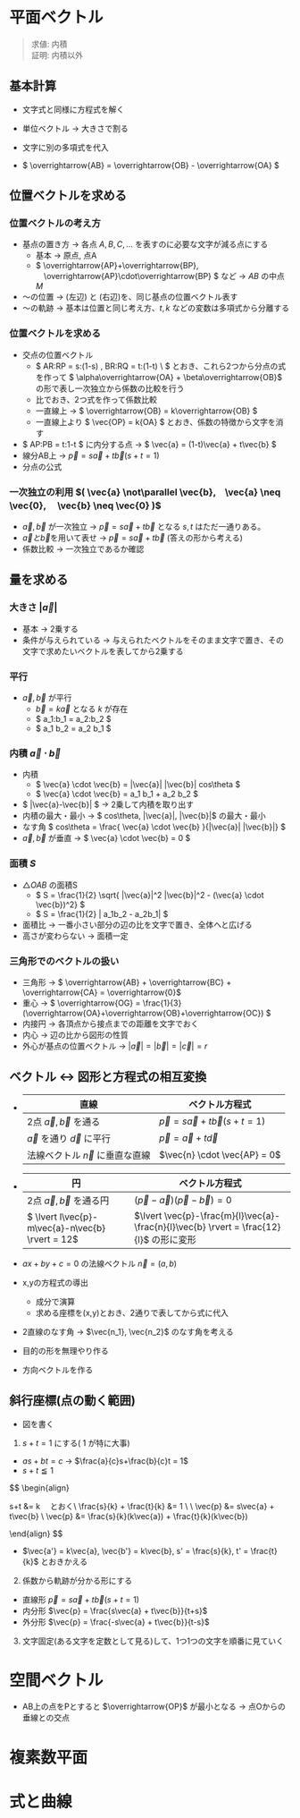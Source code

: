 # 平面ベクトル
> 求値: 内積 \
> 証明: 内積以外

## 基本計算
- 文字式と同様に方程式を解く

- 単位ベクトル → 大きさで割る
- 文字に別の多項式を代入
- $ \overrightarrow{AB} = \overrightarrow{OB} - \overrightarrow{OA} $

## 位置ベクトルを求める
### 位置ベクトルの考え方
- 基点の置き方 → 各点 $A, B, C, ...$ を表すのに必要な文字が減る点にする
  - 基本 → 原点, 点A
  - $ \overrightarrow{AP}+\overrightarrow{BP}, 　\overrightarrow{AP}\cdot\overrightarrow{BP} $ など → $AB$ の中点 $M$
- ～の位置 → (左辺) と (右辺)を、同じ基点の位置ベクトル表す
- ～の軌跡 → 基本は位置と同じ考え方、$t, k$ などの変数は多項式から分離する

### 位置ベクトルを求める
- 交点の位置ベクトル
  - $ AR:RP = s:(1-s) , BR:RQ = t:(1-t) \\ $ とおき、これら2つから分点の式を作って $ \alpha\overrightarrow{OA} + \beta\overrightarrow{OB}$ の形で表し一次独立から係数の比較を行う
  - 比でおき、2つ式を作って係数比較
  - 一直線上 → $ \overrightarrow{OB} = k\overrightarrow{OB} $
  - 一直線上より $ \vec{OP} = k{OA} $ とおき、係数の特徴から文字を消す
- $ AP:PB = t:1-t $ に内分する点 → $ \vec{a} = (1-t)\vec{a} + t\vec{b} $
- 線分AB上 → $\vec{p} = s\vec{a}+t\vec{b}　(s+t=1)$
- 分点の公式

### 一次独立の利用 $( \vec{a} \not\parallel \vec{b},　\vec{a} \neq \vec{0},　 \vec{b} \neq \vec{0} )$
- $\vec{a}, \vec{b}$ が一次独立 → $\vec{p} = s\vec{a} + t\vec{b}$ となる $s,t$ はただ一通りある。
- $\vec{a}と\vec{b}$を用いて表せ → $\vec{p} = s\vec{a} + t\vec{b}$ (答えの形から考える)
- 係数比較 → 一次独立であるか確認

## 量を求める
### 大きさ $|\vec{a}|$
- 基本 → 2乗する
- 条件が与えられている → 与えられたベクトルをそのまま文字で置き、その文字で求めたいベクトルを表してから2乗する

### 平行
- $\vec{a}, \vec{b}$ が平行
  - $\vec{b} = k\vec{a}$ となる $k$ が存在
  - $ a_1:b_1 = a_2:b_2 $
  - $ a_1 b_2 = a_2 b_1 $

### 内積 $\vec{a} \cdot \vec{b}$
- 内積
  - $ \vec{a} \cdot \vec{b} = |\vec{a}| |\vec{b}| cos\theta $
  - $ \vec{a} \cdot \vec{b} = a_1 b_1 + a_2 b_2 $
- $ |\vec{a}-\vec{b}| $ → 2乗して内積を取り出す
- 内積の最大・最小 → $ cos\theta, |\vec{a}|, |\vec{b}|$ の最大・最小
- なす角 $ cos\theta = \frac{ \vec{a} \cdot \vec{b} }{|\vec{a}| |\vec{b}|} $
- $\vec{a}, \vec{b}$ が垂直 → $ \vec{a} \cdot \vec{b} = 0 $

### 面積 $S$
- $\triangle{OAB}$ の面積S
  - $ S = \frac{1}{2} \sqrt{ |\vec{a}|^2 |\vec{b}|^2 - (\vec{a} \cdot \vec{b})^2} $
  - $ S = \frac{1}{2} | a_1b_2 - a_2b_1| $
- 面積比 → 一番小さい部分の辺の比を文字で置き、全体へと広げる
- 高さが変わらない → 面積一定

### 三角形でのベクトルの扱い
- 三角形 → $ \overrightarrow{AB} + \overrightarrow{BC} + \overrightarrow{CA} = \overrightarrow{0}$
- 重心 → $ \overrightarrow{OG} = \frac{1}{3}(\overrightarrow{OA}+\overrightarrow{OB}+\overrightarrow{OC}) $
- 内接円 → 各頂点から接点までの距離を文字でおく 
- 内心 → 辺の比から図形の性質
- 外心が基点の位置ベクトル → $|\vec{a}| = |\vec{b}| = |\vec{c}| = r$

## ベクトル ↔ 図形と方程式の相互変換
- 
  直線 | ベクトル方程式
  -|-
  2点 $\vec{a}, \vec{b}$ を通る | $\vec{p}=s\vec{a}+t\vec{b}　(s+t=1)$
  $\vec{a}$ を通り $\vec{d}$ に平行 | $\vec{p} = \vec{a} + t\vec{d}$
  法線ベクトル $\vec{n}$ に垂直な直線 | $\vec{n} \cdot \vec{AP} = 0$
-
  円 | ベクトル方程式
  -|-
  2点 $\vec{a}, \vec{b}$ を通る円 | $(\vec{p}-\vec{a})(\vec{p}-\vec{b}) = 0$
  $ \lvert l\vec{p}-m\vec{a}-n\vec{b} \rvert = 12$ | $\lvert \vec{p}-\frac{m}{l}\vec{a}-\frac{n}{l}\vec{b} \rvert = \frac{12}{l}$ の形に変形
  
- $ax+by+c = 0$ の法線ベクトル $\vec{n} = (a,b)$
- x,yの方程式の導出
  - 成分で演算
  - 求める座標を(x,y)とおき、2通りで表してから式に代入
- 2直線のなす角 → $\vec{n_1}, \vec{n_2}$ のなす角を考える
- 目的の形を無理やり作る
- 方向ベクトルを作る

## 斜行座標(点の動く範囲)
- 図を書く
1. $s+t=1$ にする( $1$ が特に大事)
  - $as+bt = c$ → $\frac{a}{c}s+\frac{b}{c}t = 1$
  - $s+t \leqq 1$

  $$
  \begin{align}

  s+t &= k 　とおく\\
  \frac{s}{k} + \frac{t}{k} &= 1 \\
  \\
  \vec{p} &= s\vec{a} + t\vec{b} \\
  \vec{p} &= \frac{s}{k}(k\vec{a}) + \frac{t}{k}(k\vec{b})

  \end{align}
  $$

  - $\vec{a'} = k\vec{a}, \vec{b'} = k\vec{b}, s' = \frac{s}{k}, t' = \frac{t}{k}$ とおきかえる
  
2. 係数から軌跡が分かる形にする
  - 直線形 $\vec{p} = s\vec{a} + t\vec{b} 　(s+t=1)$
  - 内分形 $\vec{p} = \frac{s\vec{a} + t\vec{b}}{t+s}$
  - 外分形 $\vec{p} = \frac{-s\vec{a} + t\vec{b}}{t-s}$

3. 文字固定(ある文字を定数として見る)して、1つ1つの文字を順番に見ていく



# 空間ベクトル
- AB上の点をPとすると $\overrightarrow{OP}$ が最小となる → 点Oからの垂線との交点

# 複素数平面
# 式と曲線